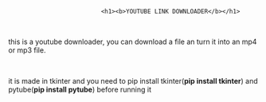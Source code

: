                               <h1><b>YOUTUBE LINK DOWNLOADER</b></h1>
<br>
<p>this is a youtube downloader, you can download a file an turn it into an mp4 or mp3 file.</p>
<br>
<p>it is made in tkinter and you need to pip install tkinter(<b>pip install tkinter</b>) and pytube(<b>pip install pytube</b>) before running it</p>
